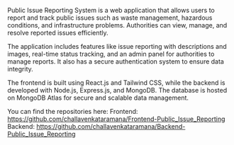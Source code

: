 Public Issue Reporting System is a web application that allows users to report and track public issues such as waste management, hazardous conditions, and infrastructure problems. Authorities can view, manage, and resolve reported issues efficiently.

The application includes features like issue reporting with descriptions and images, real-time status tracking, and an admin panel for authorities to manage reports. It also has a secure authentication system to ensure data integrity.

The frontend is built using React.js  and Tailwind CSS, while the backend is developed with Node.js, Express.js, and MongoDB. The database is hosted on MongoDB Atlas for secure and scalable data management.

You can find the repositories here:
Frontend: https://github.com/challavenkataramana/Frontend-Public_Issue_Reporting
Backend: https://github.com/challavenkataramana/Backend-Public_Issue_Reporting 
